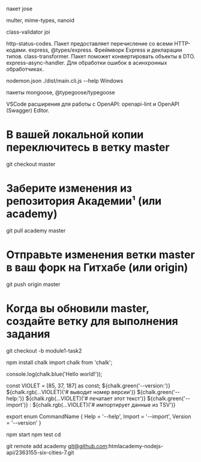 пакет jose

multer, mime-types, nanoid

class-validator joi

http-status-codes. Пакет предоставляет перечисление со всеми HTTP-кодами.
express, @types/express. Фреймворк Express и декларации типов.
class-transformer. Пакет поможет конвертировать объекты в DTO.
express-async-handler. Для обработки ошибок в асинхронных обработчиках.

nodemon.json
.\/dist/main.cli.js --help   Windows

 пакеты mongoose, @typegoose/typegoose

 VSCode расширения для работы с OpenAPI: openapi-lint и OpenAPI (Swagger) Editor.
 
# В вашей локальной копии переключитесь в ветку master
git checkout master
# Заберите изменения из репозитория Академии¹ (или academy)
git pull academy master
# Отправьте изменения ветки master в ваш форк на Гитхабе (или origin)
git push origin master
# Когда вы обновили master, создайте ветку для выполнения задания
git checkout -b module1-task2


npm install chalk
import chalk from 'chalk';

console.log(chalk.blue('Hello world!'));

const VIOLET = [85, 37, 187] as const;
${chalk.green('--version:')}                   ${chalk.rgb(...VIOLET)('# выводит номер версии')}
${chalk.green('--help:')}                      ${chalk.rgb(...VIOLET)('# печатает этот текст')}
${chalk.green('--import')} <path>:             ${chalk.rgb(...VIOLET)('# импортирует данные из TSV')}

export enum CommandName {
  Help = '--help',
  Import = '--import',
  Version = '--version'
}

npm start 
npm test
cd


git remote add academy git@github.com:htmlacademy-nodejs-api/2363155-six-cities-7.git
